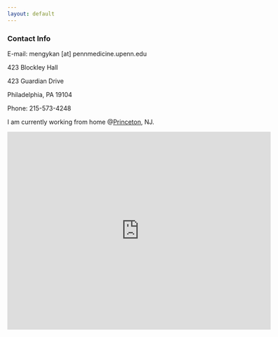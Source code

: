 ```yaml
---
layout: default
---
```


### Contact Info

E-mail: mengykan [at] pennmedicine.upenn.edu 

423 Blockley Hall

423 Guardian Drive

Philadelphia, PA 19104

Phone: 215-573-4248
 

I am currently working from home @[Princeton](imgs/profile/princeton.jpg), NJ.

<iframe src="https://www.google.com/maps/embed?pb=!1m18!1m12!1m3!1d3058.6840552238955!2d-75.19963368461832!3d39.948456279422324!2m3!1f0!2f0!3f0!3m2!1i1024!2i768!4f13.1!3m3!1m2!1s0x89c6c659482ce999%3A0x6bdf0e52814949b3!2s423%20Guardian%20Dr%2C%20Philadelphia%2C%20PA%2019104!5e0!3m2!1sen!2sus!4v1597895103254!5m2!1sen!2sus" width="600" height="450" frameborder="0" style="border:0;" allowfullscreen="" aria-hidden="false" tabindex="0"></iframe>
